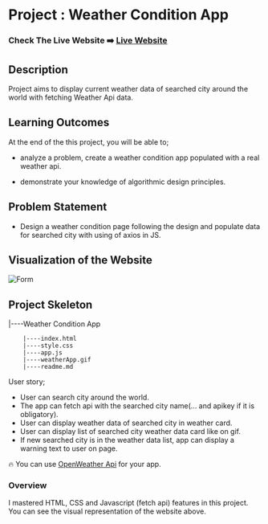 # Project : Weather Condition App

### Check The Live Website ➡️ [Live Website](https://skycooper.github.io/WeatherApp/)

## Description
Project aims to display current weather data of searched city around the world with fetching Weather Api data.

## Learning Outcomes

At the end of the this project, you will be able to;

- analyze a problem, create a weather condition app populated with a real weather api.

- demonstrate your knowledge of algorithmic design principles.

   
## Problem Statement

- Design a weather condition page following the design and populate data for searched city with using of axios in JS.

## Visualization of the Website

![Form](https://github.com/SkyCooper/WeatherApp/blob/main/WeatherApp.gif)

## Project Skeleton 

|----Weather Condition App

        |----index.html  
        |----style.css   
        |----app.js
        |----weatherApp.gif
        |----readme.md 

User story;

  - User can search city around the world.
  - The app can fetch api with the searched city name(... and apikey if it is obligatory).
  - User can display weather data of searched city in weather card.
  - User can display list of searched city weather data card like on gif.
  - If new searched city is in the weather data list, app can display a warning text to user on page.

🔥 You can use [OpenWeather Api](https://openweathermap.org/) for your app. 

### Overview
I mastered HTML, CSS and Javascript (fetch api) features in this project. You can see the visual representation of the website above.
